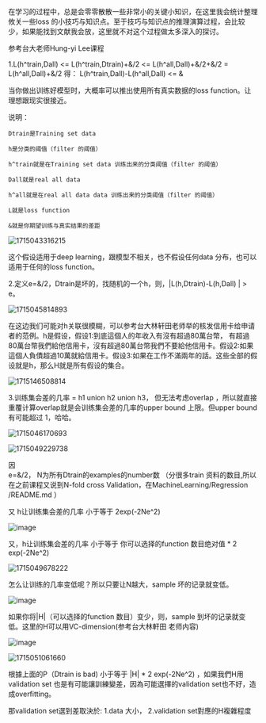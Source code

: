 在学习的过程中，总是会零零散散一些非常小的关键小知识，在这里我会统计整理攸关一些loss 的小技巧与知识点。至于技巧与知识点的推理演算过程，会比较少，如果能找到文献我会放，这里就不对这个过程做太多深入的探讨。


参考台大老师Hung-yi Lee课程

1.L(h^train,Dall) <= L(h^train,Dtrain)+&/2 <= L(h^all,Dall)+&/2+&/2 = L(h^all,Dall)+&/2
得：
L(h^train,Dall)-L(h^all,Dall) <= &

当你做出训练好模型时，大概率可以推出使用所有真实数据的loss function。让理想跟现实很接近。

说明：

    Dtrain是Training set data

    h是分类的阈值（filter 的阈值）

    h^train就是在Training set data 训练出来的分类阈值（filter 的阈值）

    Dall就是real all data

    h^all就是在real all data data 训练出来的分类阈值（filter 的阈值）

    L就是loss function

    &就是你期望训练与真实结果的差距

![1715043316215](https://github.com/joycelai140420/MachineLearning/assets/167413809/1f644511-8e6c-4c99-90f5-1585a4aa4ea5)

这个假设适用于deep learning，跟模型不相关，也不假设任何data 分布，也可以适用于任何的loss function。

2.定义e=&/2，Dtrain是坏的，找随机的一个h，则，|L(h,Dtrain)-L(h,Dall) | > e。

![1715045814893](https://github.com/joycelai140420/MachineLearning/assets/167413809/24066503-05eb-4686-858c-a7f5bd216b66)


在这边我们可能对h关联很模糊，可以参考台大林轩田老师举的核发信用卡给申请者的范例。h是假设，假设1:到底這個人的年收入有沒有超過80萬台幣， 有超過80萬台幣我們給他信用卡，沒有超過80萬台幣我們不要給他信用卡。假设2:如果這個人負債超過10萬就給信用卡。假设3:如果在工作不滿兩年的話。这些全部的假设就是h，那么H就是所有假设的集合。

![1715146508814](https://github.com/joycelai140420/MachineLearning/assets/167413809/310327b2-8ebb-4da9-ae53-d58d6375fd54)


3.训练集会差的几率 = h1 union h2 union h3， 但无法考虑overlap ，所以就直接重覆计算overlap就是会训练集会差的几率的upper bound 上限。但upper bound有可能超过 1，哈哈。


![1715046170693](https://github.com/joycelai140420/MachineLearning/assets/167413809/d89bd143-202c-442f-8718-45f63d1af255)

![1715049229738](https://github.com/joycelai140420/MachineLearning/assets/167413809/c927a2e7-f8d3-47d5-8ebf-2f2653b97138)

因  
    e=&/2，
    N为所有Dtrain的examples的number数 （分很多train 资料的数目,所以在之前课程又说到N-fold cross Validation，在MachineLearning/Regression
/README.md
 ）

又
    h让训练集会差的几率 小于等于 2exp(-2Ne^2)

![image](https://github.com/joycelai140420/MachineLearning/assets/167413809/7a005d9d-1077-4730-bc20-989f42b0daef)

又，h让训练集会差的几率 小于等于 你可以选择的function 数目绝对值 * 2 exp(-2Ne^2)

![1715049678222](https://github.com/joycelai140420/MachineLearning/assets/167413809/95807d4b-cfe0-425d-86de-40deb976880f)

怎么让训练的几率变低呢？所以只要让N越大，sample 坏的记录就变低。

![image](https://github.com/joycelai140420/MachineLearning/assets/167413809/2baaee90-f57d-4920-82c6-d8d81a87e90a)


如果你将|H|（可以选择的function 数目）变少，则，sample 到坏的记录就变低。这里的H可以用VC-dimension(参考台大林軒田 老师内容)

![image](https://github.com/joycelai140420/MachineLearning/assets/167413809/1d6a6974-47f1-44e2-86bd-839d1aeb59d9)

![1715051061660](https://github.com/joycelai140420/MachineLearning/assets/167413809/c17d0f65-353e-495b-ab5d-6abdf538a655)

根據上面的P（Dtrain is bad) 小于等于 |H| * 2 exp(-2Ne^2) ，如果我們H用 validation set 也是有可能讓訓練變差，因為可能選擇的validation set也不好，造成overfitting。

那validation set選到差取決於:
        1.data 大小，
        2.validation set對應的H複雜程度


